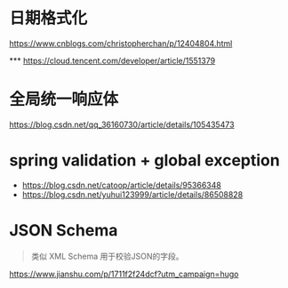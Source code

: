 # 日期格式化

https://www.cnblogs.com/christopherchan/p/12404804.html

*** https://cloud.tencent.com/developer/article/1551379

# 全局统一响应体

https://blog.csdn.net/qq_36160730/article/details/105435473



# spring validation + global exception

- https://blog.csdn.net/catoop/article/details/95366348
- https://blog.csdn.net/yuhui123999/article/details/86508828



# JSON Schema

> 类似 XML Schema 用于校验JSON的字段。

https://www.jianshu.com/p/1711f2f24dcf?utm_campaign=hugo